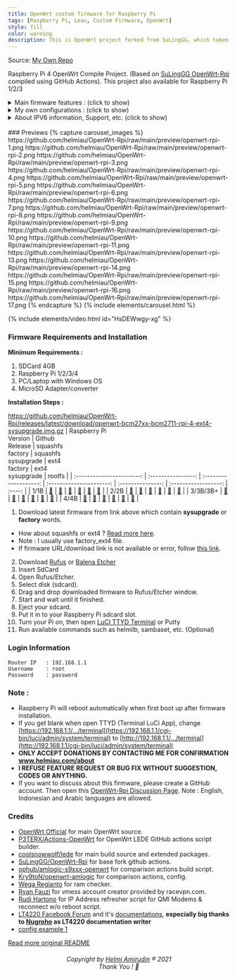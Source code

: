 ```yaml
---
title: OpenWrt custom firmware for Raspberry Pi
tags: [Raspberry Pi, Lean, Custom Firmware, OpenWrt]
style: fill
color: warning
description: This is OpenWrt project forked from SuLingGG, which taken from coolsnowwolf/lede repo and I add my additions there. Compiled daily by using GitHub Actions.
---
```


Source: [My Own Repo](https://github.com/helmiau/OpenWrt-Rpi#readme)

Raspberry Pi 4 OpenWrt Compile Project. (Based on [SuLingGG OpenWrt-Rpi](https://github.com/SuLingGG/OpenWrt-Rpi) compiled using GitHub Actions). This project also available for Raspberry Pi 1/2/3


<details><summary>Main firmware features : (click to show)</summary>
<p>
<ul>
<li>Contains rich OpenWrt original LuCI plug-ins and community LuCI plug-ins</li>
<li>Integrate most wired, wireless, 3G/4G network card drivers, no need to install additional</li>
<li>Pre-install the latest version of Clash core and oh-my-zsh to minimize configuration costs</li>
<li>Pre-install all kmod ipk software packages in the firmware, pre-configure the local opkg software source, keep away from kmod conflicts</li>
<li>More comprehensive IPV6 support, the firmware built-in IPV6 CLI configuration tool, you can quickly install/uninstall/configure IPV6</li>
<li>Pull the latest OpenWrt source code and community plug-in source code at 2:00 am every day to compile and provide split downloads to ensure that you always get the latest experience</li>
<li>Provide packages-server (including WEB server package archive), which can quickly establish LAN software source under Windows</li>
<li>For advanced users, provide OpenWrt Image Builder, OpenWrt SDK, OpenWrt Tool Chain, and dl archive files
Contains scientific Internet tools:</li>
<li>The firmware supports the following scientific Internet tools: ①ShadowSocksR Plus+ ②Passwall ③OpenClash</li>
<li>Among them, ShadowSocksR Plus+ in Offical version firmware is transplanted from Lean version source code.</li>
<li>Both now support SS/SSR/V2ray/Trojan/Socks5 protocol, support Kcptun, support Netflix streaming, support link/subscription import node, Socks5 server, access control, automatic switching of failed nodes. Among them, Passwall additionally supports Brook and V2ray diversion.</li>
<li>For OpenClash, the latest version of Clash core (clash/clash_tun/clash_game) has been pre-installed in the firmware, and it can be used out of the box without additional download.</li>
<li>Support ad blocking AdGuard Home<blockquote>
<p>Note: The advertisement blocking effect at the router level is not good. If you are very sensitive to advertisements, it is recommended to use the browser plug-in-level advertisement blocking plugin. In addition, ad blocking tools may severely affect internet speed.</p>
</blockquote>
</li>
<li>Support to unlock NetEase Cloud gray songs:</li>
<li>Contains three schemes of Golang/Nodejs/cloud unlocking.</li>
<li>Support Jingdong sign-in service, you can get 20+ golden beans/day unattended.</li>
<li>Support Docker container arm and aarch64 (arm64) architecture images. Before pulling the image, please confirm that the image has the above architecture version and use the corresponding architecture tag to pull it.</li>
<li>Support AirPlay2 and PCHiFi digital turntable remote control function, you can push music to the Raspberry Pi to play and control through the AirPlay feature.</li>
<li>Support Samba/CIFSD/FTP/SFTP file transfer, support mounting Samba/NFS file system to local, support Syncthing and VerySync synchronization, support Rclone to mount network disk files to local.</li>
<li>Support disk management, you can create/remove partitions and create Raid arrays with one click.</li>
<li>Support file assistant / file browser (Filemanager) / Kodexplorer (Kodexplorer), can manage the files in OpenWrt online.</li>
<li>Support Aria2 and Transmission download tools, you can download http/https/BT seeds/magnet links to Raspberry Pi.</li>
<li>Support SSR server (libv/python), V2ray server, Brook server, Trojan server, PPTP VPN server, IPSec VPN server, OpenVPN server, N2N v2 VPN, ZeroTier, support OpenVPN client, PPTP/L2TP client, OpenConnect client, WireGuard VPN.</li>
<li>Support DDNS (support Dnspod and Alibaba Cloud DDNS), SmartDNS, ARP binding.</li>
<li>Support Frpc/NPS intranet penetration and Frps server.</li>
<li>Support WeChat push (Server sauce), USB print server, KMS server, Wake-on-LAN, Thunderbird, Tianyi Family Cloud/Cloud Disk to speed up.</li>
<li>Support SQM Qos, Socat, support udpspeeder and udp2raw acceleration, support SFE acceleration, bridge acceleration, IPV6 acceleration, FULLCONE NAT acceleration, BBR acceleration.</li>
<li>Support multi-line multi-dial, load balancing, MWAN3 shunt assistant.</li>
</ul>
</p>
</details>
<details><summary>My own configurations : (click to show)</summary>
<p>
<ul>
<li>Added <strong>speedtest</strong> and <strong>neofetch</strong> command.</li>
<li>Removed all languages except English.</li>
<li>Set English as default language.</li>
<li>Set timezone to WIB-7 Asia/Jakarta.</li>
<li>Add shutdown, poweroff, reboot commands.</li>
<li>Loadbalance 4 USB Hilink.</li>
<li>Add ShadowsocksR Plus+ shortcut (ssr-rst, ssr-start, ssr-stop).</li>
<li>QMI modems supported ex. LT4220.<ul>
<li>Add IP Refresh for QMI Modems by running <strong><code>ipqmi</code></strong> using terminal.</li>
<li>Auto reconnect QMI Modems without reboot.</li>
</ul>
</li>
<li>VPN support : PPTP / L2TP / ShadowSocks / ShadowSocksR / V2ray(VMESS/VLESS) / Trojan / Trojan-Go.</li>
<li>Extended root partition to 3GB.</li>
<li>RAM Checker via Terminal by command <strong><code>ram</code></strong>.</li>
<li>VMESS Account Creation (3 days) from racevpn.com via  Terminal by command <strong><code>vmess</code></strong>.</li>
<li>Fix browser always download file index.php (like xderm and libernet) via  Terminal by command <strong><code>fixphp</code></strong>.</li>
<li>Add IP Address Info Checker. run <strong><code>myip</code></strong> using terminal for use.</li>
<li>Add IPV6 helper tool. run <strong><code>ipv6-helper</code></strong> using terminal for use.</li>
<li>Add Samba Allowed user setup. This tool will help you to add Allowed User for Samba Directory.<ul>
<li>Run <strong><code>sambaset</code></strong> using terminal for use, then follow instruction.</li>
<li>Open Network Share <a href="http://192.168.1.1/cgi-bin/luci/admin/nas/samba">Samba Here</a>.</li>
<li>Add shared directory, fill name, path with your shared directory.</li>
<li>Fill <strong>Allowed users</strong> with <strong>USER</strong>, check <strong>Browseable</strong>, uncheck <strong>Allowed Guests</strong> and <strong>Read-Only</strong>.</li>
<li>Save and Apply.</li>
</ul>
</li>
</ul>
</p>
</details>
<details><summary>About IPV6 information, Support, etc. (click to show)</summary>
<p>
<p>IPV6 is not installed in this firmware by default, but it&#39;s available and ready to install. Added within this firmware <strong>ipv6-helper</strong> tools to facilitate quick installation and configuration IPV6 module through terminal.</p>
<blockquote>
<p>⚠️This tool is currently under <strong>development</strong> state, which mean there still some uncertainties or bugs or anything else. So, please test with your own risks.</p>
</blockquote>
<p>In OpenWrt of SSH or TTYD executed ipv6-helper command information tools can help:</p>
<pre><code><span class="hljs-comment"># root @ HelmiWrt in ~ [19:20:23]</span>
$ ipv6-helper

This tool can help you install IPV6 modules on OpenWrt.

Usage:
ipv6-helper<span class="hljs-built_in"> sub-command
</span>Example:
        ipv6-helper install: Install ipv6-helper &amp; IPV6 modules
        ipv6-helper remove: Remove ipv6-helper &amp; IPV6 modules

Optional Usage:
        ipv6-helper server: Set IPV6 configuration to server mode
        ipv6-helper relay: Set IPV6 configuration to relay mode
        ipv6-helper hybird: Set IPV6 configuration to hybird mode
        ipv6-helper clean: Remove mwan3 modules
</code></pre><h4 id="usage">Usage</h4>
<pre><code>Main usage
ipv6-helper <span class="hljs-keyword">install</span> : <span class="hljs-keyword">Install</span> IPV6 <span class="hljs-keyword">module</span> <span class="hljs-keyword">and</span> configure IPV6 <span class="hljs-keyword">as</span> <span class="hljs-keyword">Server</span> <span class="hljs-keyword">mode</span> (<span class="hljs-keyword">default</span>)
ipv6-helper remove  : Remove IPV6 <span class="hljs-keyword">module</span> <span class="hljs-keyword">and</span> roll back all configurations related <span class="hljs-keyword">to</span> IPV6

Additional <span class="hljs-keyword">usage</span>
ipv6-helper <span class="hljs-keyword">server</span>  : Configure IPV6 <span class="hljs-keyword">as</span> <span class="hljs-keyword">Server</span> <span class="hljs-keyword">mode</span>
ipv6-helper relay   : Configure IPV6 <span class="hljs-keyword">as</span> Relay <span class="hljs-keyword">mode</span>
ipv6-helper hybird  : Configure IPV6 <span class="hljs-keyword">to</span> hybrid (Hybird) <span class="hljs-keyword">mode</span>
ipv6-helper clean   : Remove modules <span class="hljs-keyword">and</span> LuCI APP related <span class="hljs-keyword">to</span> wan3 (irreversible/generally <span class="hljs-keyword">not</span> used)
</code></pre><h4 id="information-precautions">Informations &amp; Precautions</h4>
<ul>
<li>Performed <strong>ipv6-helper install</strong> command will automatically install IPV6 IPV6 DHCP server mode, which mean you not need to perform additional <strong>ipv6-helper server</strong> to switch mode.</li>
<li>After performed <strong>ipv6-helper install</strong>, you will be prompted to restart after installation of the IPV6 module is completed. You can choose to restart immediately or restart later, just restart immediately according to the actual situation.</li>
<li>IPV6 work under OpenWrt after restarting the server (Server) mode is not normal, you can try to run <strong>ipv6-helper hybird</strong> command to make IPV6 is configured as mixed (Hybird) mode.</li>
<li>If above step still abnormal after the restart, execute <strong>ipv6-helper relay</strong> to reconfigured to mix (Hybird) mode, then restart your device.</li>
<li>If above step still abnormal, may be OpenWrt unable to adapt the current network environment, we recommend Google to find other solutions (eg. Nat6).</li>
<li>Ignore <strong>uci: Entry not found</strong> prompt when installing or switching the IPV6 mode or removing the IPV6 module.</li>
<li>If you use <strong>OpenClash</strong>, go to <strong>Global Settings</strong> page, then go to <strong>DNS Settings</strong>, then enable <strong>Enable ipv6 Resolve</strong>, Scroll down -> Commit Config -> Apply Config.</li>
</ul>
</p>
</details>

<br>
### Previews
{% capture carousel_images %}
https://github.com/helmiau/OpenWrt-Rpi/raw/main/preview/openwrt-rpi-1.png
https://github.com/helmiau/OpenWrt-Rpi/raw/main/preview/openwrt-rpi-2.png
https://github.com/helmiau/OpenWrt-Rpi/raw/main/preview/openwrt-rpi-3.png
https://github.com/helmiau/OpenWrt-Rpi/raw/main/preview/openwrt-rpi-4.png
https://github.com/helmiau/OpenWrt-Rpi/raw/main/preview/openwrt-rpi-5.png
https://github.com/helmiau/OpenWrt-Rpi/raw/main/preview/openwrt-rpi-6.png
https://github.com/helmiau/OpenWrt-Rpi/raw/main/preview/openwrt-rpi-7.png
https://github.com/helmiau/OpenWrt-Rpi/raw/main/preview/openwrt-rpi-8.png
https://github.com/helmiau/OpenWrt-Rpi/raw/main/preview/openwrt-rpi-9.png
https://github.com/helmiau/OpenWrt-Rpi/raw/main/preview/openwrt-rpi-10.png
https://github.com/helmiau/OpenWrt-Rpi/raw/main/preview/openwrt-rpi-11.png
https://github.com/helmiau/OpenWrt-Rpi/raw/main/preview/openwrt-rpi-13.png
https://github.com/helmiau/OpenWrt-Rpi/raw/main/preview/openwrt-rpi-14.png
https://github.com/helmiau/OpenWrt-Rpi/raw/main/preview/openwrt-rpi-15.png
https://github.com/helmiau/OpenWrt-Rpi/raw/main/preview/openwrt-rpi-16.png
https://github.com/helmiau/OpenWrt-Rpi/raw/main/preview/openwrt-rpi-17.png
{% endcapture %}
{% include elements/carousel.html %}

{% include elements/video.html id="HsDEWwgy-xg" %}


### Firmware Requirements and Installation

**Minimum Requirements :**
1. SDCard 4GB
2. Raspberry Pi 1/2/3/4
3. PC/Laptop with Windows OS
4. MicroSD Adapter/converter

**Installation Steps :**

https://github.com/helmiau/OpenWrt-Rpi/releases/latest/download/openwrt-bcm27xx-bcm2711-rpi-4-ext4-sysupgrade.img.gz
| Raspberry Pi<br />Version | Github<br />Release | squashfs<br />factory | squashfs<br />sysupgrade | ext4<br />factory | ext4<br />sysupgrade | rootfs |
| :-----------------------: | :----------------:  | :-------------------: | :----------------------: | :---------------: | :------------------: | :----: |
| 1/1B | [📂](https://github.com/helmiau/OpenWrt-Rpi/releases/latest) | [🔽](https://github.com/helmiau/OpenWrt-Rpi/releases/latest/download/openwrt-bcm27xx-bcm2708-rpi-squashfs-factory.img.gz) | [🔽](https://github.com/helmiau/OpenWrt-Rpi/releases/latest/download/openwrt-bcm27xx-bcm2708-rpi-squashfs-sysupgrade.img.gz) | [🔽](https://github.com/helmiau/OpenWrt-Rpi/releases/latest/download/openwrt-bcm27xx-bcm2708-rpi-ext4-factory.img.gz) | [🔽](https://github.com/helmiau/OpenWrt-Rpi/releases/latest/download/openwrt-bcm27xx-bcm2708-rpi-ext4-sysupgrade.img.gz) | [🔽](https://github.com/helmiau/OpenWrt-Rpi/releases/latest/download/openwrt-bcm27xx-bcm2708-rpi-rootfs.tar.gz) |
| 2/2B | [📂](https://github.com/helmiau/OpenWrt-Rpi/releases/latest) | [🔽](https://github.com/helmiau/OpenWrt-Rpi/releases/latest/download/openwrt-bcm27xx-bcm2709-rpi-2-squashfs-factory.img.gz) | [🔽](https://github.com/helmiau/OpenWrt-Rpi/releases/latest/download/openwrt-bcm27xx-bcm2709-rpi-2-squashfs-sysupgrade.img.gz) | [🔽](https://github.com/helmiau/OpenWrt-Rpi/releases/latest/download/openwrt-bcm27xx-bcm2709-rpi-2-ext4-factory.img.gz) | [🔽](https://github.com/helmiau/OpenWrt-Rpi/releases/latest/download/openwrt-bcm27xx-bcm2709-rpi-2-ext4-sysupgrade.img.gz) | [🔽](https://github.com/helmiau/OpenWrt-Rpi/releases/latest/download/openwrt-bcm27xx-bcm2709-rpi-2-rootfs.tar.gz) |
| 3/3B/3B+ | [📂](https://github.com/helmiau/OpenWrt-Rpi/releases/latest) | [🔽](https://github.com/helmiau/OpenWrt-Rpi/releases/latest/download/openwrt-bcm27xx-bcm2710-rpi-3-squashfs-factory.img.gz) | [🔽](https://github.com/helmiau/OpenWrt-Rpi/releases/latest/download/openwrt-bcm27xx-bcm2710-rpi-3-squashfs-sysupgrade.img.gz) | [🔽](https://github.com/helmiau/OpenWrt-Rpi/releases/latest/download/openwrt-bcm27xx-bcm2710-rpi-3-ext4-factory.img.gz) | [🔽](https://github.com/helmiau/OpenWrt-Rpi/releases/latest/download/openwrt-bcm27xx-bcm2710-rpi-3-ext4-sysupgrade.img.gz) | [🔽](https://github.com/helmiau/OpenWrt-Rpi/releases/latest/download/openwrt-bcm27xx-bcm2710-rpi-3-rootfs.tar.gz) |
| 4/4B | [📂](https://github.com/helmiau/OpenWrt-Rpi/releases/latest) | [🔽](https://github.com/helmiau/OpenWrt-Rpi/releases/latest/download/openwrt-bcm27xx-bcm2711-rpi-4-squashfs-factory.img.gz) | [🔽](https://github.com/helmiau/OpenWrt-Rpi/releases/latest/download/openwrt-bcm27xx-bcm2711-rpi-4-squashfs-sysupgrade.img.gz) | [🔽](https://github.com/helmiau/OpenWrt-Rpi/releases/latest/download/openwrt-bcm27xx-bcm2711-rpi-4-ext4-factory.img.gz) | [🔽](https://github.com/helmiau/OpenWrt-Rpi/releases/latest/download/openwrt-bcm27xx-bcm2711-rpi-4-ext4-sysupgrade.img.gz) | [🔽](https://github.com/helmiau/OpenWrt-Rpi/releases/latest/download/openwrt-bcm27xx-bcm2711-rpi-4-rootfs.tar.gz) |

1. Download latest firmware from link above which contain **sysupgrade** or **factory** words.
  - How about squashfs or ext4 ? [Read more here](https://forum.openwrt.org/t/ext4-vs-squashfs/25187/7).
  - Note : I usually use factory_ext4 file.
  - If firmware URL/download link is not available or error, follow [this link](https://github.com/helmiau/OpenWrt-Rpi/discussions/18).
2. Download [Rufus](https://github.com/pbatard/rufus/releases/download/v3.13/rufus-3.13p.exe) or [Balena Etcher](https://github.com/balena-io/etcher/releases/latest)
3. Insert SdCard
4. Open Rufus/Etcher.
5. Select disk (sdcard).
6. Drag and drop downloaded firmware to Rufus/Etcher window.
7. Start and wait until it finished.
8. Eject your sdcard.
9. Put it in to your Raspberry Pi sdcard slot.
10. Turn your Pi on, then open [LuCI TTYD Terminal](http://192.168.1.1/cgi-bin/luci/admin/system/terminal) or Putty
11. Run available commands such as helmilb, sambaset, etc. (Optional)


### Login Information
```
Router IP	: 192.168.1.1
Username	: root
Password	: password
```

### Note :
- Raspberry Pi will reboot automatically when first boot up after firmware installation.
- If you get blank when open TTYD (Terminal LuCi App), change [https://192.168.1.1/.../terminal](https://192.168.1.1/cgi-bin/luci/admin/system/terminal) to [http://192.168.1.1/.../terminal](http://192.168.1.1/cgi-bin/luci/admin/system/terminal)
- **ONLY ACCEPT DONATIONS BY CONTACTING ME FOR CONFIRMATION www.helmiau.com/about**
- **I REFUSE FEATURE REQUEST OR BUG FIX WITHOUT SUGGESTION, CODES OR ANYTHING.**
- If you want to discuss about this firmware, please create a GitHub account. Then open this [OpenWrt-Rpi Discussion Page](https://github.com/helmiau/OpenWrt-Rpi/discussions). Note : English, Indonesian and Arabic languages are allowed.

### Credits
- [OpenWrt Official](https://github.com/openwrt/openwrt) for main OpenWrt source.
- [P3TERX/Actions-OpenWrt](https://github.com/P3TERX/Actions-OpenWrt) for OpenWrt LEDE GitHub actions script builder.
- [coolsnowwolf/lede](https://github.com/coolsnowwolf/lede) for main build source and extended packages.
- [SuLingGG/OpenWrt-Rpi](https://github.com/SuLingGG/OpenWrt-Rpi) for base fork github actions.
- [ophub/amlogic-s9xxx-openwrt](https://github.com/ophub/amlogic-s9xxx-openwrt) for comparison actions build script.
- [Kry9toN/openwrt-amlogic](https://github.com/Kry9toN/openwrt-amlogic) for comparison actions, config.
- [Wega Regianto](https://github.com/wegare123/ram) for ram checker.
- [Ryan Fauzi](https://github.com/ryanfauzi1/vmesscreator) for vmess account creator provided by racevpn.com.
- [Rudi Hartono](https://www.facebook.com/rud18) for IP Address refresher script for QMI Modems & reconnect w/o reboot script.
- [LT4220 Facebook Forum](https://www.facebook.com/groups/2727709384212810) and it's [documentations](https://docs.google.com/document/d/10ldzikC9EdvXT43LEtct0qSwi5qWJk-LHFZFsl8_69E/edit#heading=h.ft8rlp9e08c4), **especially big thanks to [Nugroho](https://www.facebook.com/profile.php?id=100010890091391) as LT4220 documentation writer**
- [config example 1](https://github.com/eallion/openwrt/blob/main/.config)

[Read more original README](https://github.com/SuLingGG/OpenWrt-Rpi/blob/main/README.md#openwrt-rpi)

<h6 align="center">Copyright by <a href="http://www.helmiau.com">Helmi Amirudin</a> ® 2021 <br> Thank You ! 🤝</h6>
